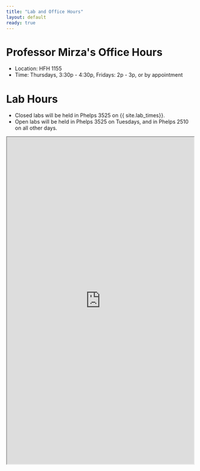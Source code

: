 ```yaml
---
title: "Lab and Office Hours"
layout: default
ready: true
---
```


# Professor Mirza's Office Hours

* Location: HFH 1155
* Time: Thursdays, 3:30p - 4:30p, Fridays: 2p - 3p, or by appointment


# Lab Hours

* Closed labs will be held in Phelps 3525 on {{ site.lab_times}}.
* Open labs will be held in Phelps 3525 on Tuesdays, and in Phelps 2510 on all other days.

<style>
iframe { width: 100%;height:880px; overflow: scroll; }  
</style>

 
<iframe src="https://docs.google.com/spreadsheets/d/e/2PACX-1vSg2XGFCZeRuZrWDMZcCpTT9ZX_ww54DCKuFrSRxmc-iCRMRWYxOASBGnRKQbUhxHFuM4NMOgNltx_5/pubhtml?gid=1022467944&single=true"></iframe>
